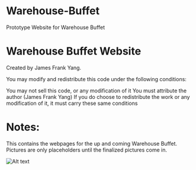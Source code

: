 # Warehouse-Buffet
Prototype Website for Warehouse Buffet

Warehouse Buffet Website
====================

Created by James Frank Yang.

You may modify and redistribute this code under the following conditions:

You may not sell this code, or any modification of it
You must attribute the author (James Frank Yang)
If you do choose to redistribute the work or any modification of it, it must carry these same conditions


Notes:
====================
This contains the webpages for the up and coming Warehouse Buffet.
Pictures are only placeholders until the finalized pictures come in.

![Alt text](/relative/path/to/Work_Sample.png?raw=true "Optional Title")



